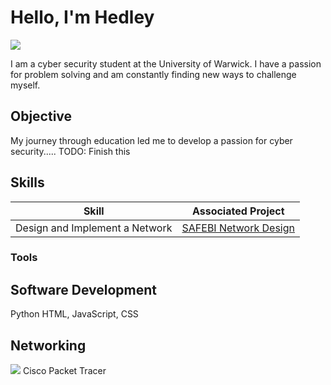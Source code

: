 # Hello, I'm Hedley
<a href="https://www.linkedin.com/in/hedley-benaiges-2179011b7"><img src="https://img.shields.io/badge/-LinkedIn-0072b1?&style=for-the-badge&logo=linkedin&logoColor=white" /></a>

I am a cyber security student at the University of Warwick.
I have a passion for problem solving and am constantly finding new ways to challenge myself.

## Objective

My journey through education led me to develop a passion for cyber security.....
TODO: Finish this

## Skills

| Skill                                         | Associated Project         |
|-----------------------------------------------|----------------------------|
| Design and Implement a Network          | <a href="https://github.com/HedleyBenaiges/SAFEBI-Network/tree/main">SAFEBI Network Design</a>|

### Tools

## Software Development
Python
HTML, JavaScript, CSS


## Networking
<img src="https://img.shields.io/badge/-Wireshark-1679A7?&style=for-the-badge&logo=Wireshark&logoColor=white"/>
Cisco Packet Tracer
